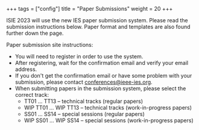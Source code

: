 +++
tags = ["config"]
title = "Paper Submissions"
weight = 20
+++

ISIE 2023 will use the new IES paper submission system. Please read the submission instructions below. Paper format and templates are also found further down the page.

Paper submission site instructions:
* You will need to register in order to use the system.
* After registering, wait for the confirmation email and verify your email address.
* If you don't get the confirmation email or have some problem with your submission, please contact conferences@ieee-ies.org.
* When submitting papers in the submission system, please select the correct track:
    * TT01 ... TT13 – technical tracks (regular papers)
    * WIP TT01 … WIP TT13 – technical tracks (work-in-progress papers)
    * SS01 … SS14 – special sessions (regular papers)
    * WIP SS01 … WIP SS14 – special sessions (work-in-progress papers)